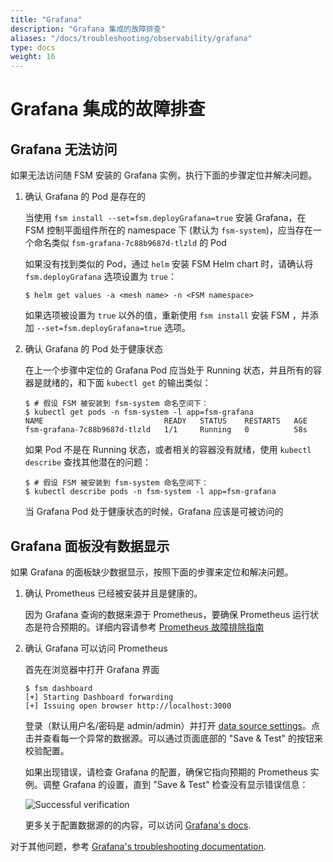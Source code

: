 ```yaml
---
title: "Grafana"
description: "Grafana 集成的故障排查"
aliases: "/docs/troubleshooting/observability/grafana"
type: docs
weight: 16
---
```


# Grafana 集成的故障排查

## Grafana 无法访问

如果无法访问随 FSM 安装的 Grafana 实例，执行下面的步骤定位并解决问题。

1. 确认 Grafana 的 Pod 是存在的

    当使用 `fsm install --set=fsm.deployGrafana=true` 安装 Grafana，在 FSM 控制平面组件所在的 namespace 下 (默认为 `fsm-system`)，应当存在一个命名类似 `fsm-grafana-7c88b9687d-tlzld` 的 Pod

    如果没有找到类似的 Pod，通过 `helm` 安装 FSM Helm chart 时，请确认将 `fsm.deployGrafana` 选项设置为 `true`：

    ```console
    $ helm get values -a <mesh name> -n <FSM namespace>
    ```

    如果选项被设置为 `true` 以外的值，重新使用 `fsm install` 安装 FSM ，并添加 `--set=fsm.deployGrafana=true` 选项。

2. 确认 Grafana 的 Pod 处于健康状态

    在上一个步骤中定位的 Grafana Pod 应当处于 Running 状态，并且所有的容器是就绪的，和下面 `kubectl get` 的输出类似：

    ```console
    $ # 假设 FSM 被安装到 fsm-system 命名空间下：
    $ kubectl get pods -n fsm-system -l app=fsm-grafana
    NAME                           READY   STATUS    RESTARTS   AGE
    fsm-grafana-7c88b9687d-tlzld   1/1     Running   0          58s
    ```

    如果 Pod 不是在 Running 状态，或者相关的容器没有就绪，使用 `kubectl describe` 查找其他潜在的问题：

    ```console
    $ # 假设 FSM 被安装到 fsm-system 命名空间下：
    $ kubectl describe pods -n fsm-system -l app=fsm-grafana
    ```

    当 Grafana Pod 处于健康状态的时候，Grafana 应该是可被访问的

## Grafana 面板没有数据显示

如果 Grafana 的面板缺少数据显示，按照下面的步骤来定位和解决问题。

1. 确认 Prometheus 已经被安装并且是健康的。

    因为 Grafana 查询的数据来源于 Prometheus，要确保 Prometheus 运行状态是符合预期的。详细内容请参考 [Prometheus 故障排除指南](/docs/troubleshooting/observability/prometheus/)

2. 确认 Grafana 可以访问 Prometheus

    首先在浏览器中打开 Grafana 界面

    ```console
    $ fsm dashboard
    [+] Starting Dashboard forwarding
    [+] Issuing open browser http://localhost:3000
    ```

    登录（默认用户名/密码是 admin/admin）并打开 [data source settings](http://localhost:3000/datasources)。点击并查看每一个异常的数据源。可以通过页面底部的 "Save & Test" 的按钮来校验配置。

    如果出现错误，请检查 Grafana 的配置，确保它指向预期的 Prometheus 实例。调整 Grafana 的设置，直到 "Save & Test" 检查没有显示错误信息：

    ![Successful verification](https://user-images.githubusercontent.com/5503924/112394171-7e419e00-8cb9-11eb-99fc-3343c6b9fbbd.png)

    更多关于配置数据源的的内容，可以访问 [Grafana's docs](https://grafana.com/docs/grafana/latest/administration/provisioning/#data-sources).

对于其他问题，参考 [Grafana's troubleshooting documentation](https://grafana.com/docs/grafana/latest/troubleshooting/).
